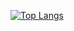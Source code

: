 [![Top Langs](https://github-readme-stats.vercel.app/api/top-langs/?username={YYramen}
)](https://github.com/anuraghazra/github-readme-stats)
